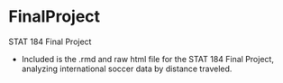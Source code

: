 # FinalProject
STAT 184 Final Project 
 - Included is the .rmd and raw html file for the STAT 184 Final Project, analyzing international soccer data by distance traveled.
